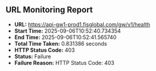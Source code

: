 ## URL Monitoring Report

- **URL:** https://api-gw1-prod1.fisglobal.com/gw/v1/health
- **Start Time:** 2025-09-06T10:52:40.734354
- **End Time:** 2025-09-06T10:52:41.565740
- **Total Time Taken:** 0.831386 seconds
- **HTTP Status Code:** 403
- **Status:** Failure
- **Failure Reason:** HTTP Status Code: 403
